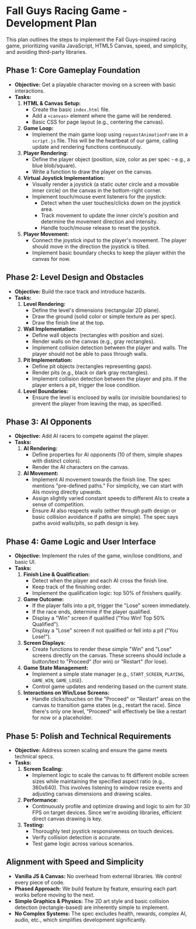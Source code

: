 # Fall Guys Racing Game - Development Plan

This plan outlines the steps to implement the Fall Guys-inspired racing game, prioritizing vanilla JavaScript, HTML5 Canvas, speed, and simplicity, and avoiding third-party libraries.

## Phase 1: Core Gameplay Foundation

*   **Objective:** Get a playable character moving on a screen with basic interactions.
*   **Tasks:**
    1.  **HTML & Canvas Setup:**
        *   Create the basic `index.html` file.
        *   Add a `<canvas>` element where the game will be rendered.
        *   Basic CSS for page layout (e.g., centering the canvas).
    2.  **Game Loop:**
        *   Implement the main game loop using `requestAnimationFrame` in a `script.js` file. This will be the heartbeat of our game, calling update and rendering functions continuously.
    3.  **Player Rendering:**
        *   Define the player object (position, size, color as per spec - e.g., a blue blob/square).
        *   Write a function to draw the player on the canvas.
    4.  **Virtual Joystick Implementation:**
        *   Visually render a joystick (a static outer circle and a movable inner circle) on the canvas in the bottom-right corner.
        *   Implement touch/mouse event listeners for the joystick:
            *   Detect when the user touches/clicks down on the joystick area.
            *   Track movement to update the inner circle's position and determine the movement direction and intensity.
            *   Handle touch/mouse release to reset the joystick.
    5.  **Player Movement:**
        *   Connect the joystick input to the player's movement. The player should move in the direction the joystick is tilted.
        *   Implement basic boundary checks to keep the player within the canvas for now.

## Phase 2: Level Design and Obstacles

*   **Objective:** Build the race track and introduce hazards.
*   **Tasks:**
    1.  **Level Rendering:**
        *   Define the level's dimensions (rectangular 2D plane).
        *   Draw the ground (solid color or simple texture as per spec).
        *   Draw the finish line at the top.
    2.  **Wall Implementation:**
        *   Define wall objects (rectangles with position and size).
        *   Render walls on the canvas (e.g., gray rectangles).
        *   Implement collision detection between the player and walls. The player should not be able to pass through walls.
    3.  **Pit Implementation:**
        *   Define pit objects (rectangles representing gaps).
        *   Render pits (e.g., black or dark gray rectangles).
        *   Implement collision detection between the player and pits. If the player enters a pit, trigger the lose condition.
    4.  **Level Boundaries:**
        *   Ensure the level is enclosed by walls (or invisible boundaries) to prevent the player from leaving the map, as specified.

## Phase 3: AI Opponents

*   **Objective:** Add AI racers to compete against the player.
*   **Tasks:**
    1.  **AI Rendering:**
        *   Define properties for AI opponents (10 of them, simple shapes with distinct colors).
        *   Render the AI characters on the canvas.
    2.  **AI Movement:**
        *   Implement AI movement towards the finish line. The spec mentions "pre-defined paths." For simplicity, we can start with AIs moving directly upwards.
        *   Assign slightly varied constant speeds to different AIs to create a sense of competition.
        *   Ensure AI also respects walls (either through path design or basic collision avoidance if paths are simple). The spec says paths avoid walls/pits, so path design is key.

## Phase 4: Game Logic and User Interface

*   **Objective:** Implement the rules of the game, win/lose conditions, and basic UI.
*   **Tasks:**
    1.  **Finish Line & Qualification:**
        *   Detect when the player and each AI cross the finish line.
        *   Keep track of the finishing order.
        *   Implement the qualification logic: top 50% of finishers qualify.
    2.  **Game Outcome:**
        *   If the player falls into a pit, trigger the "Lose" screen immediately.
        *   If the race ends, determine if the player qualified.
        *   Display a "Win" screen if qualified ("You Win! Top 50% Qualified").
        *   Display a "Lose" screen if not qualified or fell into a pit ("You Lose!").
    3.  **Screen Displays:**
        *   Create functions to render these simple "Win" and "Lose" screens directly on the canvas. These screens should include a button/text to "Proceed" (for win) or "Restart" (for lose).
    4.  **Game State Management:**
        *   Implement a simple state manager (e.g., `START_SCREEN`, `PLAYING`, `GAME_WIN`, `GAME_LOSE`).
        *   Control game updates and rendering based on the current state.
    5.  **Interactions on Win/Lose Screens:**
        *   Handle clicks/touches on the "Proceed" or "Restart" areas on the canvas to transition game states (e.g., restart the race). Since there's only one level, "Proceed" will effectively be like a restart for now or a placeholder.

## Phase 5: Polish and Technical Requirements

*   **Objective:** Address screen scaling and ensure the game meets technical specs.
*   **Tasks:**
    1.  **Screen Scaling:**
        *   Implement logic to scale the canvas to fit different mobile screen sizes while maintaining the specified aspect ratio (e.g., 360x640). This involves listening to window resize events and adjusting canvas dimensions and drawing scales.
    2.  **Performance:**
        *   Continuously profile and optimize drawing and logic to aim for 30 FPS on target devices. Since we're avoiding libraries, efficient direct canvas drawing is key.
    3.  **Testing:**
        *   Thoroughly test joystick responsiveness on touch devices.
        *   Verify collision detection is accurate.
        *   Test game logic across various scenarios.

## Alignment with Speed and Simplicity

*   **Vanilla JS & Canvas:** No overhead from external libraries. We control every piece of code.
*   **Phased Approach:** We build feature by feature, ensuring each part works before moving to the next.
*   **Simple Graphics & Physics:** The 2D art style and basic collision detection (rectangle-based) are inherently simple to implement.
*   **No Complex Systems:** The spec excludes health, rewards, complex AI, audio, etc., which simplifies development significantly. 